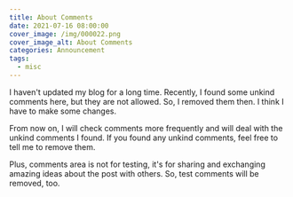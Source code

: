 ```yaml
---
title: About Comments
date: 2021-07-16 08:00:00
cover_image: /img/000022.png
cover_image_alt: About Comments
categories: Announcement
tags:
  - misc
---
```


I haven't updated my blog for a long time. Recently, I found some unkind comments here, but they are not allowed. So, I removed them then. I think I have to make some changes.

From now on, I will check comments more frequently and will deal with the unkind comments I found. If you found any unkind comments, feel free to tell me to remove them.

Plus, comments area is not for testing, it's for sharing and exchanging amazing ideas about the post with others. So, test comments will be removed, too.
